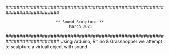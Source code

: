 ###########################################################################

                          ** Sound Sculpture **
                                March 2021
	
###########################################################################
Using Arduino, Rhino & Grasshopper we attempt to sculpture a virtual object with sound
